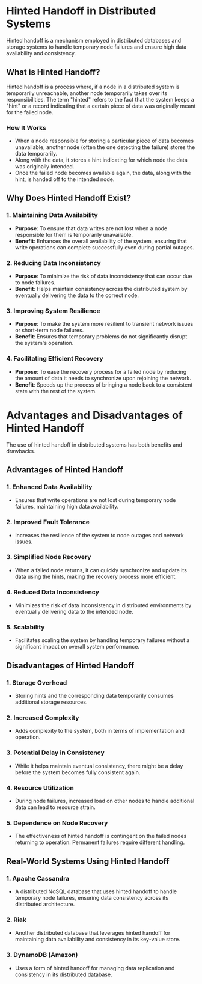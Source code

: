 # Hinted Handoff in Distributed Systems

Hinted handoff is a mechanism employed in distributed databases and storage systems to handle temporary node failures and ensure high data availability and consistency.

## What is Hinted Handoff?

Hinted handoff is a process where, if a node in a distributed system is temporarily unreachable,
another node temporarily takes over its responsibilities. The term "hinted" refers to the fact that the system keeps a "hint"
or a record indicating that a certain piece of data was originally meant for the failed node.

### How It Works
- When a node responsible for storing a particular piece of data becomes unavailable, another node (often the one detecting the failure) stores the data temporarily.
- Along with the data, it stores a hint indicating for which node the data was originally intended.
- Once the failed node becomes available again, the data, along with the hint, is handed off to the intended node.

## Why Does Hinted Handoff Exist?

### 1. **Maintaining Data Availability**
- **Purpose**: To ensure that data writes are not lost when a node responsible for them is temporarily unavailable.
- **Benefit**: Enhances the overall availability of the system, ensuring that write operations can complete successfully even during partial outages.

### 2. **Reducing Data Inconsistency**
- **Purpose**: To minimize the risk of data inconsistency that can occur due to node failures.
- **Benefit**: Helps maintain consistency across the distributed system by eventually delivering the data to the correct node.

### 3. **Improving System Resilience**
- **Purpose**: To make the system more resilient to transient network issues or short-term node failures.
- **Benefit**: Ensures that temporary problems do not significantly disrupt the system's operation.

### 4. **Facilitating Efficient Recovery**
- **Purpose**: To ease the recovery process for a failed node by reducing the amount of data it needs to synchronize upon rejoining the network.
- **Benefit**: Speeds up the process of bringing a node back to a consistent state with the rest of the system.

# Advantages and Disadvantages of Hinted Handoff

The use of hinted handoff in distributed systems has both benefits and drawbacks.

## Advantages of Hinted Handoff

### 1. **Enhanced Data Availability**
- Ensures that write operations are not lost during temporary node failures, maintaining high data availability.

### 2. **Improved Fault Tolerance**
- Increases the resilience of the system to node outages and network issues.

### 3. **Simplified Node Recovery**
- When a failed node returns, it can quickly synchronize and update its data using the hints, making the recovery process more efficient.

### 4. **Reduced Data Inconsistency**
- Minimizes the risk of data inconsistency in distributed environments by eventually delivering data to the intended node.

### 5. **Scalability**
- Facilitates scaling the system by handling temporary failures without a significant impact on overall system performance.

## Disadvantages of Hinted Handoff

### 1. **Storage Overhead**
- Storing hints and the corresponding data temporarily consumes additional storage resources.

### 2. **Increased Complexity**
- Adds complexity to the system, both in terms of implementation and operation.

### 3. **Potential Delay in Consistency**
- While it helps maintain eventual consistency, there might be a delay before the system becomes fully consistent again.

### 4. **Resource Utilization**
- During node failures, increased load on other nodes to handle additional data can lead to resource strain.

### 5. **Dependence on Node Recovery**
- The effectiveness of hinted handoff is contingent on the failed nodes returning to operation. Permanent failures require different handling.

## Real-World Systems Using Hinted Handoff

### 1. **Apache Cassandra**
- A distributed NoSQL database that uses hinted handoff to handle temporary node failures, ensuring data consistency across its distributed architecture.

### 2. **Riak**
- Another distributed database that leverages hinted handoff for maintaining data availability and consistency in its key-value store.

### 3. **DynamoDB (Amazon)**
- Uses a form of hinted handoff for managing data replication and consistency in its distributed database.
